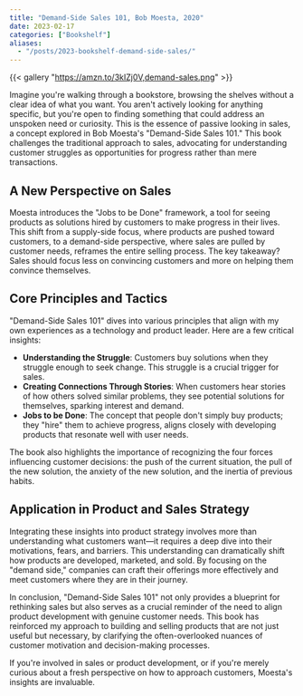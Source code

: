```yaml
---
title: "Demand-Side Sales 101, Bob Moesta, 2020"
date: 2023-02-17
categories: ["Bookshelf"]
aliases:
  - "/posts/2023-bookshelf-demand-side-sales/"
---
```


{{< gallery "https://amzn.to/3kIZj0V,demand-sales.png" >}}

Imagine you're walking through a bookstore, browsing the shelves without a clear idea of what you want. You aren't actively looking for anything specific, but you're open to finding something that could address an unspoken need or curiosity. This is the essence of passive looking in sales, a concept explored in Bob Moesta's "Demand-Side Sales 101." This book challenges the traditional approach to sales, advocating for understanding customer struggles as opportunities for progress rather than mere transactions.

## A New Perspective on Sales

Moesta introduces the "Jobs to be Done" framework, a tool for seeing products as solutions hired by customers to make progress in their lives. This shift from a supply-side focus, where products are pushed toward customers, to a demand-side perspective, where sales are pulled by customer needs, reframes the entire selling process. The key takeaway? Sales should focus less on convincing customers and more on helping them convince themselves.

## Core Principles and Tactics

"Demand-Side Sales 101" dives into various principles that align with my own experiences as a technology and product leader. Here are a few critical insights:

- **Understanding the Struggle**: Customers buy solutions when they struggle enough to seek change. This struggle is a crucial trigger for sales.
- **Creating Connections Through Stories**: When customers hear stories of how others solved similar problems, they see potential solutions for themselves, sparking interest and demand.
- **Jobs to be Done**: The concept that people don't simply buy products; they "hire" them to achieve progress, aligns closely with developing products that resonate well with user needs.

The book also highlights the importance of recognizing the four forces influencing customer decisions: the push of the current situation, the pull of the new solution, the anxiety of the new solution, and the inertia of previous habits.

## Application in Product and Sales Strategy

Integrating these insights into product strategy involves more than understanding what customers want—it requires a deep dive into their motivations, fears, and barriers. This understanding can dramatically shift how products are developed, marketed, and sold. By focusing on the "demand side," companies can craft their offerings more effectively and meet customers where they are in their journey.

In conclusion, "Demand-Side Sales 101" not only provides a blueprint for rethinking sales but also serves as a crucial reminder of the need to align product development with genuine customer needs. This book has reinforced my approach to building and selling products that are not just useful but necessary, by clarifying the often-overlooked nuances of customer motivation and decision-making processes.

If you're involved in sales or product development, or if you're merely curious about a fresh perspective on how to approach customers, Moesta's insights are invaluable.
